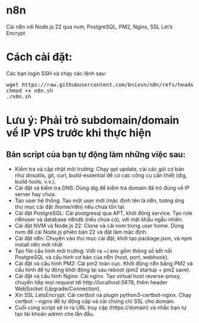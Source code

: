 # n8n
Cài n8n với Node.js 22 qua nvm, PostgreSQL, PM2, Nginx, SSL Let’s Encrypt
# Cách cài đặt:
Các bạn login SSH và chạy các lệnh sau:
<pre>
wget https://raw.githubusercontent.com/bnixvn/n8n/refs/heads/main/n8n.sh
chmod +x n8n.sh
./n8n.sh
</pre>
# Lưu ý: Phải trỏ subdomain/domain về IP VPS trước khi thực hiện
<h2>Bản script của bạn tự động làm những việc sau: </h2>

- Kiểm tra và cập nhật môi trường: Chạy apt update, cài các gói cơ bản như dnsutils, git, curl, build-essential để có các công cụ cần thiết (dig, build-tools, v.v.).
- Cài đặt và kiểm tra DNS: Dùng dig để kiểm tra domain đã trỏ đúng về IP server hay chưa.
- Tạo user hệ thống: Tạo một user mới (mặc định tên là n8n, tương ứng thư mục cài đặt /home/n8n) nếu chưa tồn tại.
- Cài đặt PostgreSQL: Cài postgresql qua APT, khởi động service. Tạo role n8nuser và database n8ndb (nếu chưa có), với mật khẩu ngẫu nhiên.
- Cài đặt NVM và Node.js 22: Clone và cài nvm trong user home. Dùng nvm để cài Node.js phiên bản 22 và đặt làm mặc định.
- Cài đặt n8n: Chuyển vào thư mục cài đặt, khởi tạo package.json, và npm install n8n mới nhất
- Tạo file cấu hình môi trường: Viết ra ~/.env gồm thông số kết nối PostgreSQL và cấu hình cơ bản của n8n (host, port, webhook).
- Cài đặt và cấu hình PM2: Cài pm2 toàn cục. Khởi động n8n bằng PM2 và cấu hình để tự động khởi động lại sau reboot (pm2 startup + pm2 save).
- Cài đặt và cấu hình Nginx: Cài nginx. Tạo virtual host reverse-proxy, chuyển tiếp mọi request tới http://localhost:5678, thêm header WebSocket (Upgrade/Connection).
- Xin SSL LetsEncrypt: Cài certbot và plugin python3-certbot-nginx. Chạy certbot --nginx để tự động cấp và cài chứng chỉ SSL cho domain.
- Cuối cùng script sẽ in ra URL truy cập (https://domain) và nhắc bạn tự tạo tài khoản admin cho lần đầu.
